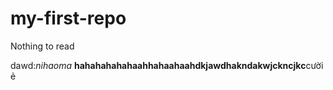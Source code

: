 # my-first-repo
Nothing to read

dawd:*nihaoma*
****hahahahahahaahhahaahaahdkjawdhakndakwjckncjkc****cười ẻ
